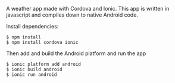 A weather app made with Cordova and Ionic. This app is written in javascript and compiles down to native Android code.

Install dependencies:

```
$ npm install
$ npm install cordova ionic
```

Then add and build the Android platform and run the app

```
$ ionic platform add android
$ ionic build android
$ ionic run android
```
